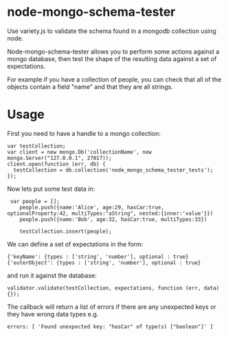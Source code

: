 node-mongo-schema-tester
========================

Use variety.js to validate the schema found in a mongodb collection using node.

Node-mongo-schema-tester allows you to perform some actions against a mongo database, then test the shape of the resulting data against a set of expectations.

For example if you have a collection of people, you can check that all of the objects contain a field "name" and that they are all strings.


Usage
=====

First you need to have a handle to a mongo collection:

```
var testCollection;
var client = new mongo.Db('collectionName', new mongo.Server("127.0.0.1", 27017));
client.open(function (err, db) {
  testCollection = db.collection('node_mongo_schema_tester_tests');
});
```

Now lets put some test data in:

```
 var people = [];
    people.push({name:'Alice', age:29, hasCar:true, optionalProperty:42, multiTypes:"aString", nested:{inner:'value'}})
    people.push({name:'Bob', age:32, hasCar:true, multiTypes:33})

    testCollection.insert(people);
```

We can define a set of expectations in the form:

```
{'keyName': {types : ['string', 'number'], optional : true}
{'outerObject': {types : ['string', 'number'], optional : true}
```

and run it against the database:

```
validator.validate(testCollection, expectations, function (err, data) {});
```

The callback will return a list of errors if there are any unexpected keys or they have wrong data types e.g.

    errors: [ 'Found unexpected key: "hasCar" of type(s) ["boolean"]' ]

